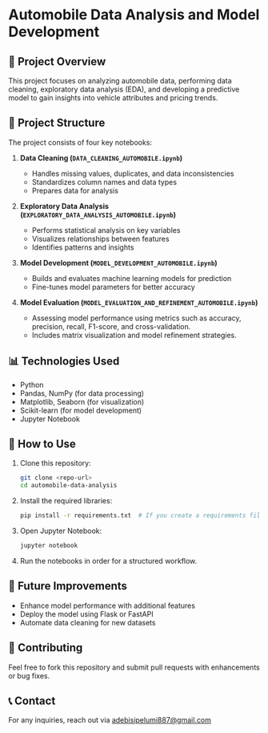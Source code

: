 # Automobile Data Analysis and Model Development

## 📌 Project Overview
This project focuses on analyzing automobile data, performing data cleaning, exploratory data analysis (EDA), and developing a predictive model to gain insights into vehicle attributes and pricing trends.

## 📂 Project Structure
The project consists of four key notebooks:

1. **Data Cleaning (`DATA_CLEANING_AUTOMOBILE.ipynb`)**  
   - Handles missing values, duplicates, and data inconsistencies
   - Standardizes column names and data types
   - Prepares data for analysis

2. **Exploratory Data Analysis (`EXPLORATORY_DATA_ANALYSIS_AUTOMOBILE.ipynb`)**  
   - Performs statistical analysis on key variables
   - Visualizes relationships between features
   - Identifies patterns and insights

3. **Model Development (`MODEL_DEVELOPMENT_AUTOMOBILE.ipynb`)**  
   - Builds and evaluates machine learning models for prediction
   - Fine-tunes model parameters for better accuracy

4. **Model Evaluation (`MODEL_EVALUATION_AND_REFINEMENT_AUTOMOBILE.ipynb`)**
   - Assessing model performance using metrics such as accuracy, precision, recall, F1-score, and cross-validation.
   - Includes matrix visualization and model refinement strategies.


## 📊 Technologies Used
- Python
- Pandas, NumPy (for data processing)
- Matplotlib, Seaborn (for visualization)
- Scikit-learn (for model development)
- Jupyter Notebook

## 🚀 How to Use
1. Clone this repository:
   ```bash
   git clone <repo-url>
   cd automobile-data-analysis
   ```
2. Install the required libraries:
   ```bash
   pip install -r requirements.txt  # If you create a requirements file
   ```
3. Open Jupyter Notebook:
   ```bash
   jupyter notebook
   ```
4. Run the notebooks in order for a structured workflow.

## 📌 Future Improvements
- Enhance model performance with additional features
- Deploy the model using Flask or FastAPI
- Automate data cleaning for new datasets

## 🤝 Contributing
Feel free to fork this repository and submit pull requests with enhancements or bug fixes.

## 📞 Contact
For any inquiries, reach out via adebisipelumi887@gmail.com

